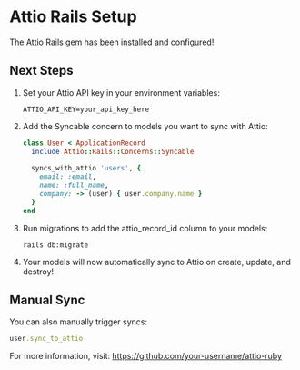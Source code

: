# Attio Rails Setup

The Attio Rails gem has been installed and configured!

## Next Steps

1. Set your Attio API key in your environment variables:
   ```
   ATTIO_API_KEY=your_api_key_here
   ```

2. Add the Syncable concern to models you want to sync with Attio:
   ```ruby
   class User < ApplicationRecord
     include Attio::Rails::Concerns::Syncable
     
     syncs_with_attio 'users', {
       email: :email,
       name: :full_name,
       company: -> (user) { user.company.name }
     }
   end
   ```

3. Run migrations to add the attio_record_id column to your models:
   ```
   rails db:migrate
   ```

4. Your models will now automatically sync to Attio on create, update, and destroy!

## Manual Sync

You can also manually trigger syncs:
```ruby
user.sync_to_attio
```

For more information, visit: https://github.com/your-username/attio-ruby
